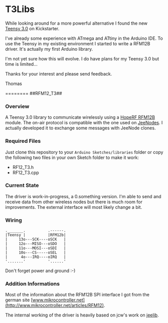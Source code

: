 T3Libs
======

While looking
around for a more powerful alternative I found the new [Teensy 3.0](http://www.kickstarter.com/projects/paulstoffregen/teensy-30-32-bit-arm-cortex-m4-usable-in-arduino-a) on Kickstarter.

I've already some experience with ATmega and ATtiny in the Arduino IDE. To use the Teensy in my existing environment I started to write a RFM12B driver. It's actually my first Arduino library.

I'm not yet sure how this will evolve. I do have plans for my Teensy 3.0 but time is limited...

Thanks for your interest and please send feedback.

Thomas

========
##RFM12_T3##

### Overview ###
A Teensy 3.0 library to communicate wirelessly using a [HopeRF RFM12B](<http://www.hoperf.com>) module. The on-air protocol is compatible with the one used on
[JeeNodes](<http://www.jeelabs.org>). I actually developed it to exchange some messages
with JeeNode clones.

### Required Files ###
Just clone this repository to your `Arduino Sketches/libraries` folder or copy the following two files in your own Sketch folder to make it work:

* RF12_T3.h
* RF12_T3.cpp

### Current State ###
The driver is work-in-progress, a 0.something version. I'm able to send and receive data from other wireless nodes but there is much room for improvements. The external interface will most likely change a bit.

### Wiring ###

	._______.          .------.
	|Teensy |          |RFM12b|
	|     13o---SCK----oSCK   |
	|     12o---MISO---oSDO   |
	|     11o---MOSI---oSDI   |
	|     10o---CS-----oSEL   |
	|      4o---IRQ----oIRQ   |
	'.......'          '......'
Don't forget power and ground :-)

### Addition Informations ###
Most of the information about the RFM12B SPI interface I got from the german site [www.mikrocontroller.net](http://www.mikrocontroller.net/articles/RFM12).

The internal working of the driver is heavily based on jcw's work on [jeelib](https://github.com/jcw/jeelib).